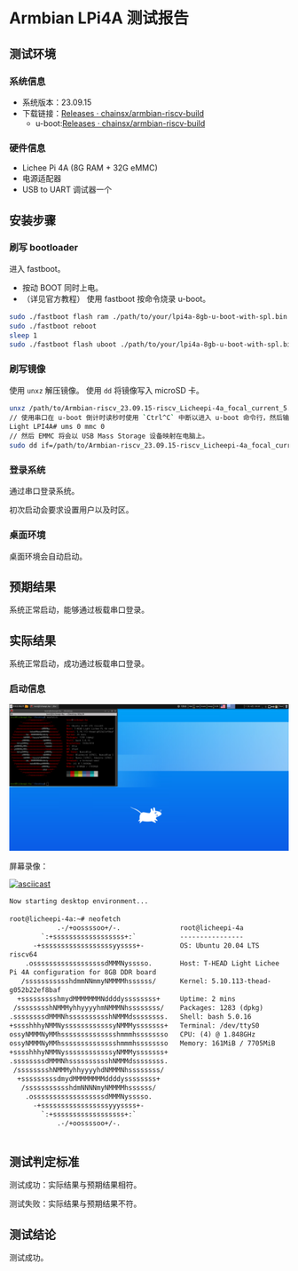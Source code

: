 # Armbian LPi4A 测试报告

## 测试环境

### 系统信息

- 系统版本：23.09.15
- 下载链接：[Releases · chainsx/armbian-riscv-build](https://github.com/chainsx/armbian-riscv-build/releases)
  - u-boot:[Releases · chainsx/armbian-riscv-build](https://github.com/chainsx/armbian-riscv-build/releases)

### 硬件信息

- Lichee Pi 4A (8G RAM + 32G eMMC)
- 电源适配器
- USB to UART 调试器一个

## 安装步骤


### 刷写 bootloader

进入 fastboot。

- 按动 BOOT 同时上电。
- （详见官方教程）
  使用 fastboot 按命令烧录 u-boot。

```bash
sudo ./fastboot flash ram ./path/to/your/lpi4a-8gb-u-boot-with-spl.bin
sudo ./fastboot reboot
sleep 1
sudo ./fastboot flash uboot ./path/to/your/lpi4a-8gb-u-boot-with-spl.bin
```

### 刷写镜像

使用 `unxz` 解压镜像。
使用 `dd` 将镜像写入 microSD 卡。

```bash
unxz /path/to/Armbian-riscv_23.09.15-riscv_Licheepi-4a_focal_current_5.10.113_xfce_desktop.img.xz
// 使用串口在 u-boot 倒计时读秒时使用 `Ctrl^C` 中断以进入 u-boot 命令行，然后输入以下指令：
Light LPI4A# ums 0 mmc 0
// 然后 EMMC 将会以 USB Mass Storage 设备映射在电脑上。
sudo dd if=/path/to/Armbian-riscv_23.09.15-riscv_Licheepi-4a_focal_current_5.10.113_xfce_desktop.img of=/path/to/device bs=1M status=progress
```

### 登录系统

通过串口登录系统。

初次启动会要求设置用户以及时区。

### 桌面环境

桌面环境会自动启动。

## 预期结果

系统正常启动，能够通过板载串口登录。

## 实际结果

系统正常启动，成功通过板载串口登录。

### 启动信息

![desktop](desktop.png)

屏幕录像：

[![asciicast](https://asciinema.org/a/yoqY7oCXaEcRB8bGwc7GmQyEc.svg)](https://asciinema.org/a/yoqY7oCXaEcRB8bGwc7GmQyEc)

```log
Now starting desktop environment...

root@licheepi-4a:~# neofetch
            .-/+oossssoo+/-.               root@licheepi-4a
        `:+ssssssssssssssssss+:`           ----------------
      -+ssssssssssssssssssyyssss+-         OS: Ubuntu 20.04 LTS riscv64
    .ossssssssssssssssssdMMMNysssso.       Host: T-HEAD Light Lichee Pi 4A configuration for 8GB DDR board
   /ssssssssssshdmmNNmmyNMMMMhssssss/      Kernel: 5.10.113-thead-g052b22ef8baf
  +ssssssssshmydMMMMMMMNddddyssssssss+     Uptime: 2 mins
 /sssssssshNMMMyhhyyyyhmNMMMNhssssssss/    Packages: 1283 (dpkg)
.ssssssssdMMMNhsssssssssshNMMMdssssssss.   Shell: bash 5.0.16
+sssshhhyNMMNyssssssssssssyNMMMysssssss+   Terminal: /dev/ttyS0
ossyNMMMNyMMhsssssssssssssshmmmhssssssso   CPU: (4) @ 1.848GHz
ossyNMMMNyMMhsssssssssssssshmmmhssssssso   Memory: 161MiB / 7705MiB
+sssshhhyNMMNyssssssssssssyNMMMysssssss+
.ssssssssdMMMNhsssssssssshNMMMdssssssss.
 /sssssssshNMMMyhhyyyyhdNMMMNhssssssss/
  +sssssssssdmydMMMMMMMMddddyssssssss+
   /ssssssssssshdmNNNNmyNMMMMhssssss/
    .ossssssssssssssssssdMMMNysssso.
      -+sssssssssssssssssyyyssss+-
        `:+ssssssssssssssssss+:`
            .-/+oossssoo+/-.


```

## 测试判定标准

测试成功：实际结果与预期结果相符。

测试失败：实际结果与预期结果不符。

## 测试结论

测试成功。
